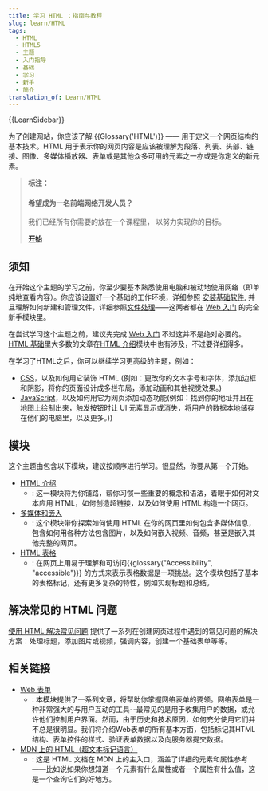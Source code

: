 ```yaml
---
title: 学习 HTML ：指南与教程
slug: learn/HTML
tags:
  - HTML
  - HTML5
  - 主题
  - 入门指导
  - 基础
  - 学习
  - 新手
  - 简介
translation_of: Learn/HTML
---
```

{{LearnSidebar}}

为了创建网站，你应该了解 {{Glossary('HTML')}} —— 用于定义一个网页结构的基本技术。HTML 用于表示你的网页内容是应该被理解为段落、列表、头部、链接、图像、多媒体播放器、表单或是其他众多可用的元素之一亦或是你定义的新元素。

> **标注：**
>
> #### 希望成为一名前端网络开发人员？
>
> 我们已经所有你需要的放在一个课程里，
> 以努力实现你的目标。
>
> [**开始**](/zh-CN/docs/Learn/Front-end_web_developer)

## 须知

在开始这个主题的学习之前，你至少要基本熟悉使用电脑和被动地使用网络（即单纯地查看内容）。你应该设置好一个基础的工作环境，详细参照 [安装基础软件](/zh-CN/docs/Learn/Getting_started_with_the_web/Installing_basic_software), 并且理解如何新建和管理文件，详细参照[文件处理](/zh-CN/docs/Learn/Getting_started_with_the_web/Dealing_with_files)——这两者都在 [Web 入门](/zh-CN/docs/Learn/Getting_started_with_the_web) 的完全新手模块里。

在尝试学习这个主题之前，建议先完成 [Web 入门](/zh-CN/docs/Learn/Getting_started_with_the_web) 不过这并不是绝对必要的。[HTML 基础](/zh-CN/docs/Learn/Getting_started_with_the_web/HTML_basics)里大多数的文章在[HTML 介绍](/zh-CN/docs/Learn/HTML/Introduction_to_HTML)模块中也有涉及，不过要详细得多。

在学习了HTML之后，你可以继续学习更高级的主题，例如：

- [CSS](/zh-CN/docs/Learn/CSS)，以及如何用它装饰 HTML (例如：更改你的文本字号和字体，添加边框和阴影，将你的页面设计成多栏布局，添加动画和其他视觉效果。)
- [JavaScript](/zh-CN/docs/Learn/JavaScript)，以及如何用它为网页添加动态功能(例如：找到你的地址并且在地图上绘制出来，触发按钮时让 UI 元素显示或消失，将用户的数据本地储存在他们的电脑里，以及更多。))

## 模块

这个主题由包含以下模块，建议按顺序进行学习。很显然，你要从第一个开始。

- [HTML 介绍](/zh-CN/docs/Learn/HTML/Introduction_to_HTML)
  - : 这一模块将为你铺路，帮你习惯一些重要的概念和语法，着眼于如何对文本应用 HTML，如何创造超链接，以及如何使用 HTML 构造一个网页。
- [多媒体和嵌入](/zh-CN/docs/Learn/HTML/Multimedia_and_embedding)
  - : 这个模块带你探索如何使用 HTML 在你的网页里如何包含多媒体信息，包含如何用各种方法包含图片，以及如何嵌入视频、音频，甚至是嵌入其他完整的网页。
- [HTML 表格](/zh-CN/docs/Learn/HTML/Tables)
  - : 在网页上用易于理解和可访问{{glossary("Accessibility", "accessible")}} 的方式来表示表格数据是一项挑战。这个模块包括了基本的表格标记，还有更多复杂的特性，例如实现标题和总结。

## 解决常见的 HTML 问题

[使用 HTML 解决常见问题](/zh-CN/docs/Learn/HTML/Howto) 提供了一系列在创建网页过程中遇到的常见问题的解决方案：处理标题，添加图片或视频，强调内容，创建一个基础表单等等。

## 相关链接

- [Web 表单](/zh-CN/docs/Learn/Forms)
  - : 本模块提供了一系列文章，将帮助你掌握网络表单的要领。网络表单是一种非常强大的与用户互动的工具--最常见的是用于收集用户的数据，或允许他们控制用户界面。然而，由于历史和技术原因，如何充分使用它们并不总是很明显。我们将介绍Web表单的所有基本方面，包括标记其HTML结构、表单控件的样式、验证表单数据以及向服务器提交数据。
- [MDN 上的 HTML（超文本标记语言）](/zh-CN/docs/Web/HTML)
  - : 这是 HTML 文档在 MDN 上的主入口，涵盖了详细的元素和属性参考——比如说如果你想知道一个元素有什么属性或者一个属性有什么值，这是一个查询它们的好地方。
